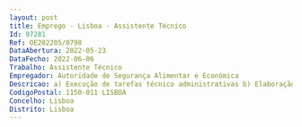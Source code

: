 ```yaml
--- 
layout: post
title: Emprego - Lisboa - Assistente Técnico
Id: 97281
Ref: OE202205/0798
DataAbertura: 2022-05-23
DataFecho: 2022-06-06
Trabalho: Assistente Técnico
Empregador: Autoridade de Segurança Alimentar e Económica
Descricao: a) Execução de tarefas técnico administrativas b) Elaboração de expediente corrente relacionado com processos de natureza administrativa c) Registo e atualização do workflow de expediente no sistema informático d) Executar outras tarefas simples, não especificadas, indispensáveis ao funcionamento dos órgãos e serviços.
CodigoPostal: 1150-011 LISBOA
Concelho: Lisboa
Distrito: Lisboa
--- 
```

